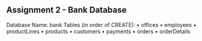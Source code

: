 ## Assignment 2 - Bank Database

Database Name: bank
Tables (in order of CREATE):
• offices
• employees
• productLines
• products
• customers
• payments
• orders
• orderDetails

